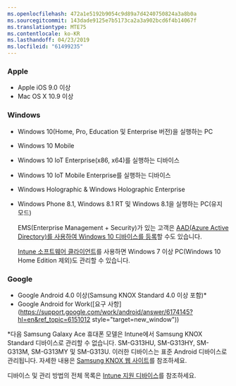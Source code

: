 ```yaml
---
ms.openlocfilehash: 472a1e5192b9054c9d89a7d4240750824a3a8b0a
ms.sourcegitcommit: 143dade9125e7b5173ca2a3a902bcd6f4b14067f
ms.translationtype: MTE75
ms.contentlocale: ko-KR
ms.lasthandoff: 04/23/2019
ms.locfileid: "61499235"
---
```



### <a name="apple"></a>Apple
  - Apple iOS 9.0 이상
  - Mac OS X 10.9 이상

### <a name="windows"></a>Windows
- Windows 10(Home, Pro, Education 및 Enterprise 버전)을 실행하는 PC
- Windows 10 Mobile
- Windows 10 IoT Enterprise(x86, x64)를 실행하는 디바이스
- Windows 10 IoT Mobile Enterprise를 실행하는 디바이스
- Windows Holographic &amp; Windows Holographic Enterprise
- Windows Phone 8.1, Windows 8.1 RT 및 Windows 8.1을 실행하는 PC(유지 모드)

  EMS(Enterprise Management + Security)가 있는 고객은 [AAD(Azure Active Directory)를 사용하여 Windows 10 디바이스를 등록](/intune-classic/deploy-use/set-up-windows-device-management-with-microsoft-intune#azure-active-directory-enrollment)할 수도 있습니다.

  [Intune 소프트웨어 클라이언트](/intune-classic/deploy-use/manage-windows-pcs-with-microsoft-intune)를 사용하면 Windows 7 이상 PC(Windows 10 Home Edition 제외)도 관리할 수 있습니다.

### <a name="google"></a>Google
- Google Android 4.0 이상(Samsung KNOX Standard 4.0 이상 포함)*
- Google Android for Work([요구 사항](https://support.google.com/work/android/answer/6174145?hl=en&ref_topic=6151012 style="target=new_window"))

*다음 Samsung Galaxy Ace 휴대폰 모델은 Intune에서 Samsung KNOX Standard 디바이스로 관리할 수 없습니다. SM-G313HU, SM-G313HY, SM-G313M, SM-G313MY 및 SM-G313U. 이러한 디바이스는 표준 Android 디바이스로 관리됩니다. 자세한 내용은 [Samsung KNOX 웹 사이트](https://www.samsungknox.com/en)를 참조하세요.

디바이스 및 관리 방법의 전체 목록은 [Intune 지원 디바이스](/intune/supported-devices-browsers#intune-supported-devices)를 참조하세요.
